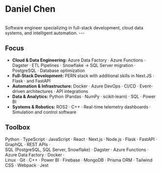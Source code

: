 # Daniel Chen  

<br>
Software engineer specializing in full-stack development, cloud data systems, and intelligent automation.
---

## **Focus**
- **Cloud & Data Engineering:** Azure Data Factory · Azure Functions · Dagster · ETL Pipelines · Snowflake → SQL Server migration · PostgreSQL · Database optimization  
- **Full-Stack Development:** PERN stack with additional skills in Next.JS · Flask · and FastAPI
- **Automation & Infrastructure:** Docker · Azure DevOps · CI/CD · Event-driven architectures · API integrations  
- **Data & Analytics:** Python (Pandas · NumPy · scikit-learn) · SQL · Power BI 
- **Systems & Robotics:** ROS2 · C++ · Real-time telemetry dashboards · Simulation and control software  


## **Toolbox**
Python · TypeScript · JavaScript · React · Next.js · Node.js · Flask · FastAPI · GraphQL · REST APIs ·  
SQL (PostgreSQL, SQL Server, Snowflake) · Dagster · Azure Functions · Azure Data Factory · Docker ·  
Linux · Git · C++ · Power BI · Firebase · MongoDB · Prisma ORM · Tailwind CSS · Webpack · Jest

